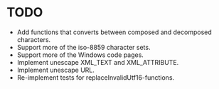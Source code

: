 TODO
====
* Add functions that converts between composed and decomposed characters.
* Support more of the iso-8859 character sets.
* Support more of the Windows code pages.
* Implement unescape XML_TEXT and XML_ATTRIBUTE.
* Implement unescape URL.
* Re-implement tests for replaceInvalidUtf16-functions.
